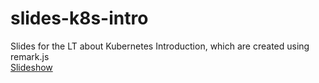 # slides-k8s-intro
Slides for the LT about Kubernetes Introduction, which are created using remark.js  
[Slideshow](https://kyohei-m.github.io/slides-k8s-intro/)
